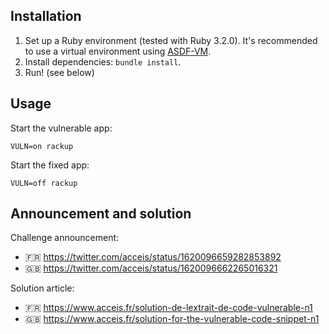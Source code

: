 ## Installation

1. Set up a Ruby environment (tested with Ruby 3.2.0). It's recommended to use a virtual environment using [ASDF-VM](https://asdf-vm.com/).
2. Install dependencies: `bundle install`.
3. Run! (see below)

## Usage

Start the vulnerable app:

```
VULN=on rackup
```

Start the fixed app:

```
VULN=off rackup
```

## Announcement and solution

Challenge announcement:

- 🇫🇷 https://twitter.com/acceis/status/1620096659282853892
- 🇬🇧 https://twitter.com/acceis/status/1620096662265016321

Solution article:

- 🇫🇷 https://www.acceis.fr/solution-de-lextrait-de-code-vulnerable-n1
- 🇬🇧 https://www.acceis.fr/solution-for-the-vulnerable-code-snippet-n1

